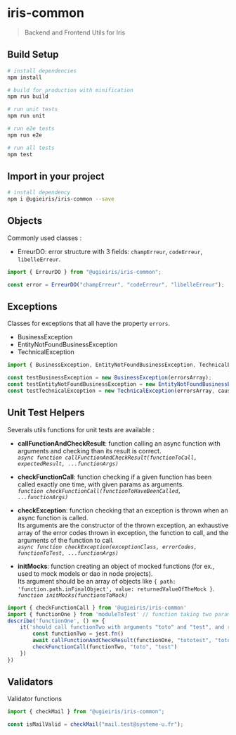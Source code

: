 # iris-common

> Backend and Frontend Utils for Iris

## Build Setup

```bash
# install dependencies
npm install

# build for production with minification
npm run build

# run unit tests
npm run unit

# run e2e tests
npm run e2e

# run all tests
npm test
```

## Import in your project

```bash
# install dependency
npm i @ugieiris/iris-common --save
```

## Objects

Commonly used classes :

- ErreurDO: error structure with 3 fields: `champErreur`, `codeErreur`, `libelleErreur`.

```js
import { ErreurDO } from "@ugieiris/iris-common";

const error = ErreurDO("champErreur", "codeErreur", "libelleErreur");
```

## Exceptions

Classes for exceptions that all have the property `errors`.

- BusinessException
- EntityNotFoundBusinessException
- TechnicalException

```js
import { BusinessException, EntityNotFoundBusinessException, TechnicalException } from "@ugieiris/iris-common";

const testBusinessException = new BusinessException(errorsArray);
const testEntityNotFoundBusinessException = new EntityNotFoundBusinessException(errorObject);
const testTechnicalException = new TechnicalException(errorsArray, causedException);
```

## Unit Test Helpers

Severals utils functions for unit tests are available :

- **callFunctionAndCheckResult**: function calling an async function with arguments and checking than its result is correct.  
*`async function callFunctionAndCheckResult(functionToCall, expectedResult, ...functionArgs)`*

- **checkFunctionCall**: function checking if a given function has been called exactly one time, with given params as arguments.  
*`function checkFunctionCall(functionToHaveBeenCalled, ...functionArgs)`*

- **checkException**: function checking that an exception is thrown when an async function is called.  
Its arguments are the constructor of the thrown exception, an exhaustive array of the error codes thrown in exception, the function to call, and the arguments of the function to call.  
*`async function checkException(exceptionClass, errorCodes, functionToTest, ...functionArgs)`*

- **initMocks**: function creating an object of mocked functions (for ex., used to mock models or dao in node projects).  
Its argument should be an array of objects like `{ path: 'function.path.inFinalObject', value: returnedValueOfTheMock }`.  
*`function initMocks(functionsToMock)`*

```js
import { checkFunctionCall } from '@ugieiris/iris-common'
import { functionOne } from 'moduleToTest' // function taking two parameters
describe('functionOne', () => {
    it('should call functionTwo with arguments "toto" and "test", and return "tototest", when called with the parameter "toto" and "test"', () => {
        const functionTwo = jest.fn()
        await callFunctionAndCheckResult(functionOne, "tototest", "toto", "test")
        checkFunctionCall(functionTwo, "toto", "test")
    })
})
```

## Validators

Validator functions

```js
import { checkMail } from "@ugieiris/iris-common";

const isMailValid = checkMail("mail.test@systeme-u.fr");
```

